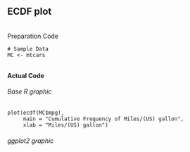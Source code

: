 ## ECDF plot
</br>Preparation Code
```
# Sample Data
MC <- mtcars
```
</br>**Actual Code**
###### Base R graphic
```
plot(ecdf(MC$mpg),
     main = "Cumulative Frequency of Miles/(US) gallon",
     xlab = "Miles/(US) gallon")
```
###### ggplot2 graphic
